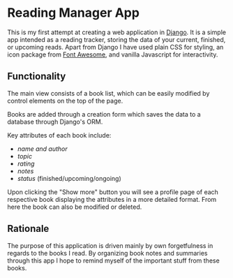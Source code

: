# Reading Manager App

This is my first attempt at creating a web application in [Django](https://www.djangoproject.com/). It is a simple app intended as a reading tracker, storing the data of your current, finished, or upcoming reads. Apart from Django I have used plain CSS for styling, an icon package from [Font Awesome](https://fontawesome.com/icons), and vanilla Javascript for interactivity.

## Functionality

The main view consists of a book list, which can be easily modified by control elements on the top of the page.

Books are added through a creation form which saves the data to a database through Django's ORM.

Key attributes of each book include:
- *name and author*
- *topic*
- *rating*
- *notes*
- *status* (finished/upcoming/ongoing)

Upon clicking the "Show more" button you will see a profile page of each respective book displaying the attributes in a more detailed format. From here the book can also be modified or deleted.

## Rationale

The purpose of this application is driven mainly by own forgetfulness in regards to the books I read. By organizing book notes and summaries through this app I hope to remind myself of the important stuff from these books.
